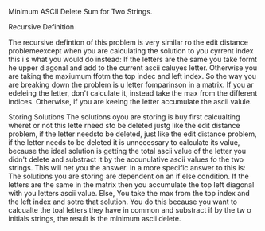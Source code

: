 Minimum ASCII Delete Sum for Two Strings.

Recursive Definition

The recursive defintion of this problem is very similar ro the edit distance problemeexcept when you are calculating the solution to you cyrrent index this i s what you would  do instead: If the letters are the same you take formt he upper diagonal and add to the current ascii caluyes letter. Otherwise you are taking the maxiumum ffotm the top indec and left index. So the way you are breaking down the problem is  u letter fomparinson in a matrix. If you ar edeleing the letter, don't calculate it, instead take the max from the different indices. Otherwise, if you are keeing the letter accumulate the ascii valule.

Storing Solutions
The solutions oyou are storing is buy first calcualting wheret or not this lette rneed sto be deleted justg like the edit distance problem, if the letter needsto be deleted, just like the edit distance problem, if the letter needs to be deleted it is unnecessary to calculate its value, because the ideal solution is getting the total ascii value of the letter you didn't delete and substract it by the accunulative ascii values fo the two strings. This will net you the answer. In a more specific answer to this is: The solutions you are storing are dependent on an if else condition. If the letters are the same in the matrix then  you accumulate the top left diagonal with you letters ascii value. Else, You take the max from the top index and the left index and sotre that solution. You do this because you want to calcualte the toal letters they have in common and substract if by the tw o initials strings, the result is the minimum ascii delete.
